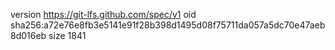 version https://git-lfs.github.com/spec/v1
oid sha256:a72e76e8fb3e5141e91f28b398d1495d08f75711da057a5dc70e47aeb8d016eb
size 1841
